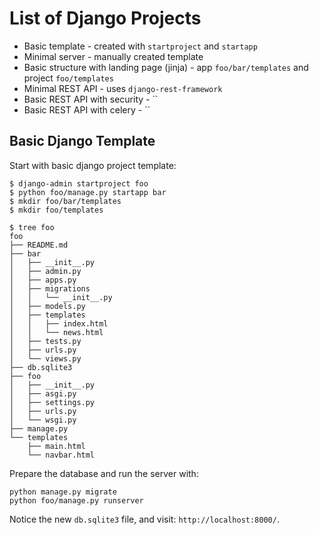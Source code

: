 

# List of Django Projects

* Basic template - created with `startproject` and `startapp`
* Minimal server - manually created template
* Basic structure with landing page (jinja) - app `foo/bar/templates` and project `foo/templates`
* Minimal REST API - uses `django-rest-framework`
* Basic REST API with security - ``
* Basic REST API with celery - ``






## Basic Django Template

Start with basic django project template:

```
$ django-admin startproject foo
$ python foo/manage.py startapp bar
$ mkdir foo/bar/templates
$ mkdir foo/templates
```

```
$ tree foo
foo
├── README.md
├── bar
│   ├── __init__.py
│   ├── admin.py
│   ├── apps.py
│   ├── migrations
│   │   └── __init__.py
│   ├── models.py
│   ├── templates
│   │   ├── index.html
│   │   └── news.html
│   ├── tests.py
│   ├── urls.py
│   └── views.py
├── db.sqlite3
├── foo
│   ├── __init__.py
│   ├── asgi.py
│   ├── settings.py
│   ├── urls.py
│   └── wsgi.py
├── manage.py
└── templates
    ├── main.html
    └── navbar.html
```

Prepare the database and run the server with:

```
python manage.py migrate
python foo/manage.py runserver
```

Notice the new `db.sqlite3` file, and visit: `http://localhost:8000/`.